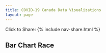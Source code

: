```yaml
---
title: COVID-19 Canada Data Visualizations
layout: page
---
```

Click to Share: 
{% include nav-share.html %}

<h2>Bar Chart Race</h2>
<div class="flourish-embed flourish-bar-chart-race" data-src="visualisation/1725565"><script src="https://public.flourish.studio/resources/embed.js"></script></div>

